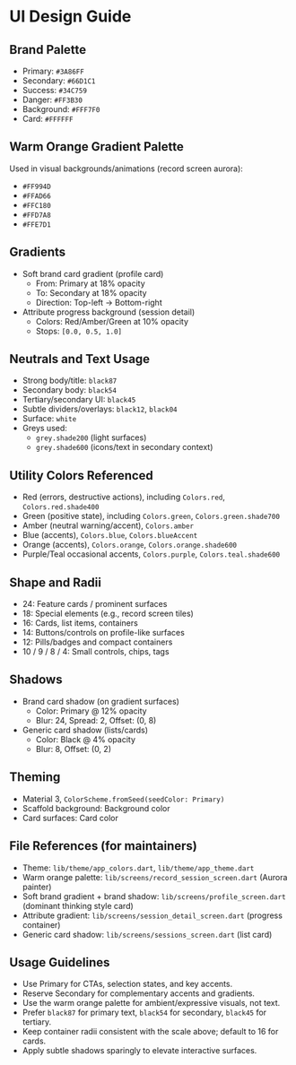 # UI Design Guide

## Brand Palette

- Primary: `#3A86FF`
- Secondary: `#66D1C1`
- Success: `#34C759`
- Danger: `#FF3B30`
- Background: `#FFF7F0`
- Card: `#FFFFFF`

## Warm Orange Gradient Palette

Used in visual backgrounds/animations (record screen aurora):

- `#FF994D`
- `#FFAD66`
- `#FFC180`
- `#FFD7A8`
- `#FFE7D1`

## Gradients

- Soft brand card gradient (profile card)
  - From: Primary at 18% opacity
  - To: Secondary at 18% opacity
  - Direction: Top-left → Bottom-right
- Attribute progress background (session detail)
  - Colors: Red/Amber/Green at 10% opacity
  - Stops: `[0.0, 0.5, 1.0]`

## Neutrals and Text Usage

- Strong body/title: `black87`
- Secondary body: `black54`
- Tertiary/secondary UI: `black45`
- Subtle dividers/overlays: `black12`, `black04`
- Surface: `white`
- Greys used:
  - `grey.shade200` (light surfaces)
  - `grey.shade600` (icons/text in secondary context)

## Utility Colors Referenced

- Red (errors, destructive actions), including `Colors.red`, `Colors.red.shade400`
- Green (positive state), including `Colors.green`, `Colors.green.shade700`
- Amber (neutral warning/accent), `Colors.amber`
- Blue (accents), `Colors.blue`, `Colors.blueAccent`
- Orange (accents), `Colors.orange`, `Colors.orange.shade600`
- Purple/Teal occasional accents, `Colors.purple`, `Colors.teal.shade600`

## Shape and Radii

- 24: Feature cards / prominent surfaces
- 18: Special elements (e.g., record screen tiles)
- 16: Cards, list items, containers
- 14: Buttons/controls on profile-like surfaces
- 12: Pills/badges and compact containers
- 10 / 9 / 8 / 4: Small controls, chips, tags

## Shadows

- Brand card shadow (on gradient surfaces)
  - Color: Primary @ 12% opacity
  - Blur: 24, Spread: 2, Offset: (0, 8)
- Generic card shadow (lists/cards)
  - Color: Black @ 4% opacity
  - Blur: 8, Offset: (0, 2)

## Theming

- Material 3, `ColorScheme.fromSeed(seedColor: Primary)`
- Scaffold background: Background color
- Card surfaces: Card color

## File References (for maintainers)

- Theme: `lib/theme/app_colors.dart`, `lib/theme/app_theme.dart`
- Warm orange palette: `lib/screens/record_session_screen.dart` (Aurora painter)
- Soft brand gradient + brand shadow: `lib/screens/profile_screen.dart` (dominant thinking style card)
- Attribute gradient: `lib/screens/session_detail_screen.dart` (progress container)
- Generic card shadow: `lib/screens/sessions_screen.dart` (list card)

## Usage Guidelines

- Use Primary for CTAs, selection states, and key accents.
- Reserve Secondary for complementary accents and gradients.
- Use the warm orange palette for ambient/expressive visuals, not text.
- Prefer `black87` for primary text, `black54` for secondary, `black45` for tertiary.
- Keep container radii consistent with the scale above; default to 16 for cards.
- Apply subtle shadows sparingly to elevate interactive surfaces.

